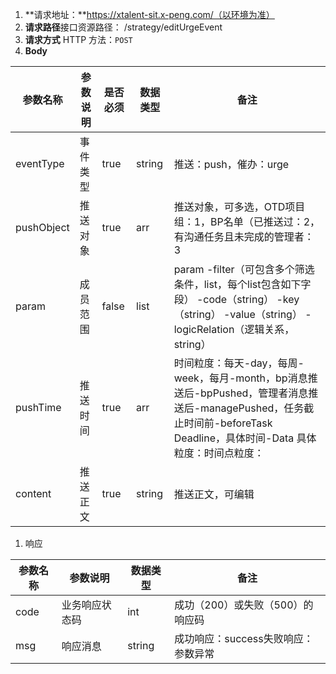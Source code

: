 1. **请求地址：**https://xtalent-sit.x-peng.com/（以环境为准）
2. **请求路径**接口资源路径： /strategy/editUrgeEvent
3. **请求方式** HTTP 方法：`POST`
4. **Body**

| 参数名称   | 参数说明 | 是否必须 | 数据类型 | 备注                                                         |
| ---------- | -------- | -------- | -------- | ------------------------------------------------------------ |
| eventType  | 事件类型 | true     | string   | 推送：push，催办：urge                                       |
| pushObject | 推送对象 | true     | arr      | 推送对象，可多选，OTD项目组：1，BP名单（已推送过：2，有沟通任务且未完成的管理者：3 |
| param      | 成员范围 | false    | list     | param -filter（可包含多个筛选条件，list，每个list包含如下字段）  -code（string）  -key（string）  -value（string） -logicRelation（逻辑关系，string） |
| pushTime   | 推送时间 | true     | arr      | 时间粒度：每天-day，每周-week，每月-month，bp消息推送后-bpPushed，管理者消息推送后-managePushed，任务截止时间前-beforeTask Deadline，具体时间-Data 具体粒度：时间点粒度： |
| content    | 推送正文 | true     | string   | 推送正文，可编辑                                             |

1. 响应

| 参数名称 | 参数说明       | 数据类型 | 备注                                |
| -------- | -------------- | -------- | ----------------------------------- |
| code     | 业务响应状态码 | int      | 成功（200）或失败（500）的响应码    |
| msg      | 响应消息       | string   | 成功响应：success失败响应：参数异常 |
